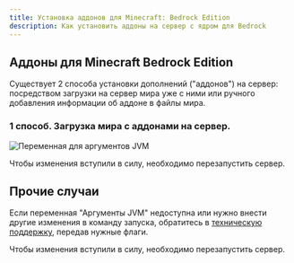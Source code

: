 ```yaml
---
title: Установка аддонов для Minecraft: Bedrock Edition
description: Как установить аддоны на сервер с ядром для Bedrock
---
```


## Аддоны для Minecraft Bedrock Edition

Существует 2 способа установки дополнений ("аддонов") на сервер: посредством загрузки на сервер мира уже с ними или ручного добавления информации об аддоне в файлы мира.

### 1 способ. Загрузка мира с аддонами на сервер.
![Переменная для аргументов JVM](/images/guides/add-flags/args-variable.png)

Чтобы изменения вступили в силу, необходимо перезапустить сервер.

## Прочие случаи

Если переменная "Аргументы JVM" недоступна или нужно внести другие изменения в команду запуска, обратитесь в [техническую поддержку](/support), передав нужные флаги.

Чтобы изменения вступили в силу, необходимо перезапустить сервер.
